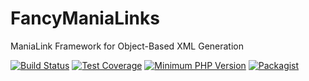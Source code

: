 FancyManiaLinks
===============

ManiaLink Framework for Object-Based XML Generation

[![Build Status](https://travis-ci.org/steeffeen/FancyManiaLinks.svg?branch=master)](https://travis-ci.org/steeffeen/FancyManiaLinks)
[![Test Coverage](https://codeclimate.com/github/steeffeen/FancyManiaLinks/badges/coverage.svg)](https://codeclimate.com/github/steeffeen/FancyManiaLinks/coverage)
[![Minimum PHP Version](https://img.shields.io/badge/php-%3E%3D5.3-blue.svg)](https://packagist.org/packages/steeffeen/fancymanialinks)
[![Packagist](https://img.shields.io/packagist/v/steeffeen/FancyManiaLinks.svg)](https://packagist.org/packages/steeffeen/fancymanialinks)
